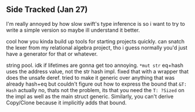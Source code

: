 

## Side Tracked (Jan 27)

I'm really annoyed by how slow swift's type inference is so i want to try to write a simple version so maybe ill understand it better. 

cool how you kinda build up tools for starting projects quickly. 
can snatch the lexer from my relational algebra project, tho i guess normally you'd just have a generator for that or whatever. 

string pool. 
idk if lifetimes are gonna get too annoying. 
`*mut str` eq+hash uses the address value, not the str hash impl.
fixed that with a wrapper that does the unsafe deref. 
tried to make it generic over anything that was already hash+eq but couldn't figure out how to express the bound that `&T: Hash`
actually no, thats not the problem, its that you need the `T: ?Sized` on the impl as well as the main struct generic. Similarly, you can't derive Copy/Clone 
because it implicitly adds that bound. 
